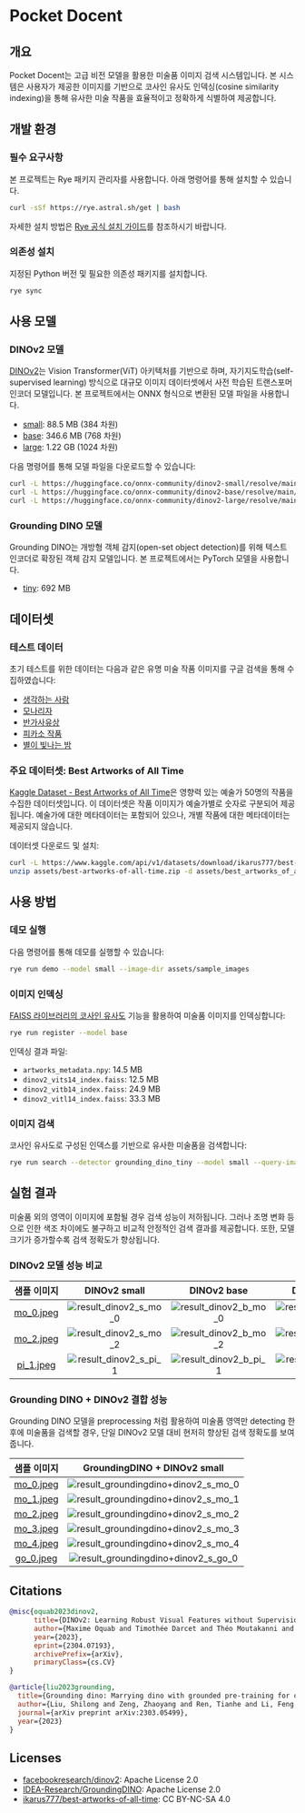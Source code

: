 # Pocket Docent

## 개요

Pocket Docent는 고급 비전 모델을 활용한 미술품 이미지 검색 시스템입니다. 본 시스템은 사용자가 제공한 이미지를 기반으로 코사인 유사도 인덱싱(cosine similarity indexing)을 통해 유사한 미술 작품을 효율적이고 정확하게 식별하여 제공합니다.

## 개발 환경

### 필수 요구사항

본 프로젝트는 Rye 패키지 관리자를 사용합니다. 아래 명령어를 통해 설치할 수 있습니다.

```bash
curl -sSf https://rye.astral.sh/get | bash
```

자세한 설치 방법은 [Rye 공식 설치 가이드](https://rye.astral.sh/guide/installation/)를 참조하시기 바랍니다.

### 의존성 설치

지정된 Python 버전 및 필요한 의존성 패키지를 설치합니다.

```bash
rye sync
```

## 사용 모델

### DINOv2 모델

[DINOv2](https://github.com/facebookresearch/dinov2)는 Vision Transformer(ViT) 아키텍처를 기반으로 하며, 자기지도학습(self-supervised learning) 방식으로 대규모 이미지 데이터셋에서 사전 학습된 트랜스포머 인코더 모델입니다. 본 프로젝트에서는 ONNX 형식으로 변환된 모델 파일을 사용합니다.

- [small](https://huggingface.co/onnx-community/dinov2-small): 88.5 MB (384 차원)
- [base](https://huggingface.co/onnx-community/dinov2-base): 346.6 MB (768 차원)
- [large](https://huggingface.co/onnx-community/dinov2-large): 1.22 GB (1024 차원)

다음 명령어를 통해 모델 파일을 다운로드할 수 있습니다:

```bash
curl -L https://huggingface.co/onnx-community/dinov2-small/resolve/main/onnx/model.onnx -o models/dinov2_vits14.onnx
curl -L https://huggingface.co/onnx-community/dinov2-base/resolve/main/onnx/model.onnx -o models/dinov2_vitb14.onnx
curl -L https://huggingface.co/onnx-community/dinov2-large/resolve/main/onnx/model.onnx -o models/dinov2_vitl14.onnx
```

### Grounding DINO 모델

Grounding DINO는 개방형 객체 감지(open-set object detection)를 위해 텍스트 인코더로 확장된 객체 감지 모델입니다. 본 프로젝트에서는 PyTorch 모델을 사용합니다.

- [tiny](https://huggingface.co/IDEA-Research/grounding-dino-tiny): 692 MB

## 데이터셋

### 테스트 데이터

초기 테스트를 위한 데이터는 다음과 같은 유명 미술 작품 이미지를 구글 검색을 통해 수집하였습니다:

- [생각하는 사람](https://ko.wikipedia.org/wiki/생각하는_사람)
- [모나리자](https://ko.wikipedia.org/wiki/모나리자)
- [반가사유상](https://ko.wikipedia.org/wiki/반가사유상)
- [피카소 작품](https://ko.wikipedia.org/wiki/파블로_피카소)
- [별이 빛나는 밤](https://ko.wikipedia.org/wiki/별이_빛나는_밤)

### 주요 데이터셋: Best Artworks of All Time

[Kaggle Dataset - Best Artworks of All Time](https://www.kaggle.com/datasets/ikarus777/best-artworks-of-all-time/)은 영향력 있는 예술가 50명의 작품을 수집한 데이터셋입니다. 이 데이터셋은 작품 이미지가 예술가별로 숫자로 구분되어 제공됩니다. 예술가에 대한 메타데이터는 포함되어 있으나, 개별 작품에 대한 메타데이터는 제공되지 않습니다.

데이터셋 다운로드 및 설치:

```bash
curl -L https://www.kaggle.com/api/v1/datasets/download/ikarus777/best-artworks-of-all-time -o assets/best-artworks-of-all-time.zip && \
unzip assets/best-artworks-of-all-time.zip -d assets/best_artworks_of_all_time
```

## 사용 방법

### 데모 실행

다음 명령어를 통해 데모를 실행할 수 있습니다:

```bash
rye run demo --model small --image-dir assets/sample_images
```

### 이미지 인덱싱

[FAISS 라이브러리의 코사인 유사도](https://github.com/facebookresearch/faiss/wiki/Faiss-indexes) 기능을 활용하여 미술품 이미지를 인덱싱합니다:

```bash
rye run register --model base
```

인덱싱 결과 파일:

- `artworks_metadata.npy`: 14.5 MB
- `dinov2_vits14_index.faiss`: 12.5 MB
- `dinov2_vitb14_index.faiss`: 24.9 MB
- `dinov2_vitl14_index.faiss`: 33.3 MB

### 이미지 검색

코사인 유사도로 구성된 인덱스를 기반으로 유사한 미술품을 검색합니다:

```bash
rye run search --detector grounding_dino_tiny --model small --query-image assets/sample_images/mo_0.jpeg
```

## 실험 결과

미술품 외의 영역이 이미지에 포함될 경우 검색 성능이 저하됩니다. 그러나 조명 변화 등으로 인한 색조 차이에도 불구하고 비교적 안정적인 검색 결과를 제공합니다. 또한, 모델 크기가 증가할수록 검색 정확도가 향상됩니다.

### DINOv2 모델 성능 비교

| 샘플 이미지 | DINOv2 small | DINOv2 base | DINOv2 large |
|:------:|:------------:|:-----------:|:------------:|
| [mo_0.jpeg](./assets/sample_images/mo_0.jpeg) | ![result_dinov2_s_mo_0](./assets/docs/result_dinov2_s_mo_0.jpg) | ![result_dinov2_b_mo_0](./assets/docs/result_dinov2_b_mo_0.jpg) | ![result_dinov2_l_mo_0](./assets/docs/result_dinov2_l_mo_0.jpg) |
| [mo_2.jpeg](./assets/sample_images/mo_2.jpeg) | ![result_dinov2_s_mo_2](./assets/docs/result_dinov2_s_mo_2.jpg) | ![result_dinov2_b_mo_2](./assets/docs/result_dinov2_b_mo_2.jpg) | ![result_dinov2_l_mo_2](./assets/docs/result_dinov2_l_mo_2.jpg) |
| [pi_1.jpeg](./assets/sample_images/pi_1.jpeg) | ![result_dinov2_s_pi_1](./assets/docs/result_dinov2_s_pi_1.jpg) | ![result_dinov2_b_pi_1](./assets/docs/result_dinov2_b_pi_1.jpg) | ![result_dinov2_l_pi_1](./assets/docs/result_dinov2_l_pi_1.jpg) |

### Grounding DINO + DINOv2 결합 성능

Grounding DINO 모델을 preprocessing 처럼 활용하여 미술품 영역만 detecting 한 후에 미술품을 검색할 경우, 단일 DINOv2 모델 대비 현저히 향상된 검색 정확도를 보여줍니다.

| 샘플 이미지 | GroundingDINO + DINOv2 small |
|:------:|:----------------------------:|
| [mo_0.jpeg](./assets/sample_images/mo_0.jpeg) | ![result_groundingdino+dinov2_s_mo_0](./assets/docs/result_groundingdino+dinov2_s_mo_0.jpg) |
| [mo_1.jpeg](./assets/sample_images/mo_1.jpeg) | ![result_groundingdino+dinov2_s_mo_1](./assets/docs/result_groundingdino+dinov2_s_mo_1.jpg) |
| [mo_2.jpeg](./assets/sample_images/mo_2.jpeg) | ![result_groundingdino+dinov2_s_mo_2](./assets/docs/result_groundingdino+dinov2_s_mo_2.jpg) |
| [mo_3.jpeg](./assets/sample_images/mo_3.jpeg) | ![result_groundingdino+dinov2_s_mo_3](./assets/docs/result_groundingdino+dinov2_s_mo_3.jpg) |
| [mo_4.jpeg](./assets/sample_images/mo_4.jpeg) | ![result_groundingdino+dinov2_s_mo_4](./assets/docs/result_groundingdino+dinov2_s_mo_4.jpg) |
| [go_0.jpeg](./assets/sample_images/go_0.jpeg) | ![result_groundingdino+dinov2_s_go_0](./assets/docs/result_groundingdino+dinov2_s_go_0.jpg) |

## Citations

```bibtex
@misc{oquab2023dinov2,
      title={DINOv2: Learning Robust Visual Features without Supervision},
      author={Maxime Oquab and Timothée Darcet and Théo Moutakanni and Huy Vo and Marc Szafraniec and Vasil Khalidov and Pierre Fernandez and Daniel Haziza and Francisco Massa and Alaaeldin El-Nouby and Mahmoud Assran and Nicolas Ballas and Wojciech Galuba and Russell Howes and Po-Yao Huang and Shang-Wen Li and Ishan Misra and Michael Rabbat and Vasu Sharma and Gabriel Synnaeve and Hu Xu and Hervé Jegou and Julien Mairal and Patrick Labatut and Armand Joulin and Piotr Bojanowski},
      year={2023},
      eprint={2304.07193},
      archivePrefix={arXiv},
      primaryClass={cs.CV}
}
```

```bibtex
@article{liu2023grounding,
  title={Grounding dino: Marrying dino with grounded pre-training for open-set object detection},
  author={Liu, Shilong and Zeng, Zhaoyang and Ren, Tianhe and Li, Feng and Zhang, Hao and Yang, Jie and Li, Chunyuan and Yang, Jianwei and Su, Hang and Zhu, Jun and others},
  journal={arXiv preprint arXiv:2303.05499},
  year={2023}
}
```

## Licenses

- [facebookresearch/dinov2](https://github.com/facebookresearch/dinov2/blob/main/LICENSE): Apache License 2.0
- [IDEA-Research/GroundingDINO](https://github.com/IDEA-Research/GroundingDINO/blob/main/LICENSE): Apache License 2.0
- [ikarus777/best-artworks-of-all-time](https://creativecommons.org/licenses/by-nc-sa/4.0/): CC BY-NC-SA 4.0
